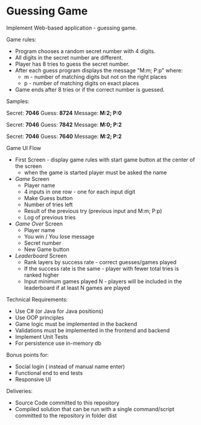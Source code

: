 # Guessing Game

Implement Web-based application - guessing game. 

Game rules:
- Program chooses a random secret number with 4 digits.
- All digits in the secret number are different.
- Player has 8 tries to guess the secret number.
- After each guess program displays the message "M:m; P:p" where:
  - m - number of matching digits but not on the right places
  - p - number of matching digits on exact places
- Game ends after 8 tries or if the correct number is guessed.  

Samples:

Secret:  **7046**
Guess:   **8724**
Message: **M:2; P:0**

Secret:  **7046**
Guess:   **7842**
Message: **M:0; P:2**

Secret:  **7046**
Guess:   **7640**
Message: **M:2; P:2**


Game UI Flow

- First Screen - display game rules with start game button at the center of the screen
  - when the game is started player must be asked the name
- _Game_ Screen 
  - Player name
  - 4 inputs in one row - one for each input digit 
  - Make Guess button
  - Number of tries left
  - Result of the previous try (previous input and M:m; P:p)
  - Log of previous tries
- _Game Over_ Screen
  - Player name
  - You win / You lose message
  - Secret number
  - New Game button
- _Leaderboard_ Screen
  - Rank layers by success rate - correct guesses/games played
  - If the success rate is the same - player with fewer total tries is ranked higher
  - Input minimum games played N - players will be included in the leaderboard if at least N games are played


Technical Requirements:
- Use C# (or Java for Java positions)
- Use OOP principles
- Game logic must be implemented in the backend
- Validations must be implemented in the frontend and backend
- Implement Unit Tests
- For persistence use in-memory db

Bonus points for:
- Social login ( instead of manual name enter) 
- Functional end to end tests
- Responsive UI

Deliveries:
 - Source Code committed to this repository
 - Compiled solution that can be run with a single command/script committed to the repository in folder dist
